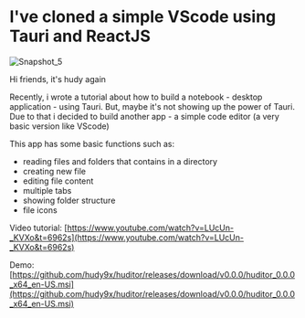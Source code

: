 # I've cloned a simple VScode using Tauri and ReactJS
![Snapshot_5](https://user-images.githubusercontent.com/95471659/199576531-562d1f4e-5c3e-4dbf-b7c8-7e6057269448.png)

Hi friends, it's hudy again

Recently, i wrote a tutorial about how to build a notebook - desktop application - using Tauri. But, maybe it's not showing up the power of Tauri. Due to that i decided to build another app - a simple code editor (a very basic version like VScode)

This app has some basic functions such as:

- reading files and folders that contains in a directory
- creating new file
- editing file content
- multiple tabs
- showing folder structure
- file icons


Video tutorial: [https://www.youtube.com/watch?v=LUcUn-_KVXo&t=6962s](https://www.youtube.com/watch?v=LUcUn-_KVXo&t=6962s)

Demo: [https://github.com/hudy9x/huditor/releases/download/v0.0.0/huditor_0.0.0_x64_en-US.msi](https://github.com/hudy9x/huditor/releases/download/v0.0.0/huditor_0.0.0_x64_en-US.msi)
